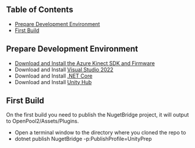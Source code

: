 ## Table of Contents
- [Prepare Development Environment](#prepare-development-environment)
- [First Build](#first-build)

## Prepare Development Environment
- [Download and Install the Azure Kinect SDK and Firmware](./README.md#software)
- Download and Install [Visual Studio 2022](https://visualstudio.microsoft.com/thank-you-downloading-visual-studio/?sku=Community&channel=Release&version=VS2022&source=VSLandingPage&cid=2030&workload=dotnet-dotnetwebcloud&passive=false#dotnet)
- Download and Install [.NET Core](https://dotnet.microsoft.com/en-us/download/dotnet/thank-you/sdk-7.0.400-windows-x64-installer)
- Download and Install [Unity Hub](https://download.unity3d.com/download_unity/b16b3b16c7a0/Windows64EditorInstaller/UnitySetup64-2022.3.7f1.exe)

## First Build
On the first build you need to publish the NugetBridge project, it will output to OpenPool2/Assets/Plugins.
- Open a terminal window to the directory where you cloned the repo to
- dotnet publish NugetBridge -p:PublishProfile=UnityPrep

  

